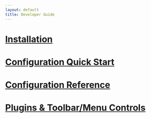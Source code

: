 ```yaml
---
layout: default
title: Developer Guide
---
```


# [Installation](./install/)

# [Configuration Quick Start]((./configure/))

# [Configuration Reference](./customize/)

# [Plugins & Toolbar/Menu Controls](./customize/plugins/)
